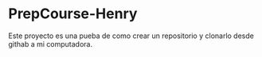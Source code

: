 # PrepCourse-Henry
Este proyecto es una pueba de como crear un repositorio y clonarlo desde githab a mi computadora.
